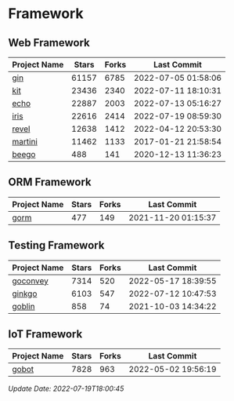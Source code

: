# Framework

## Web Framework
| Project Name | Stars | Forks | Last Commit |
| ------------ | ----- | ----- | ----------- |
| [gin](https://github.com/gin-gonic/gin) | 61157 | 6785 | 2022-07-05 01:58:06 |
| [kit](https://github.com/go-kit/kit) | 23436 | 2340 | 2022-07-11 18:10:31 |
| [echo](https://github.com/labstack/echo) | 22887 | 2003 | 2022-07-13 05:16:27 |
| [iris](https://github.com/kataras/iris) | 22616 | 2414 | 2022-07-19 08:59:30 |
| [revel](https://github.com/revel/revel) | 12638 | 1412 | 2022-04-12 20:53:30 |
| [martini](https://github.com/go-martini/martini) | 11462 | 1133 | 2017-01-21 21:58:54 |
| [beego](https://github.com/astaxie/beego) | 488 | 141 | 2020-12-13 11:36:23 |

## ORM Framework
| Project Name | Stars | Forks | Last Commit |
| ------------ | ----- | ----- | ----------- |
| [gorm](https://github.com/jinzhu/gorm) | 477 | 149 | 2021-11-20 01:15:37 |

## Testing Framework
| Project Name | Stars | Forks | Last Commit |
| ------------ | ----- | ----- | ----------- |
| [goconvey](https://github.com/smartystreets/goconvey) | 7314 | 520 | 2022-05-17 18:39:55 |
| [ginkgo](https://github.com/onsi/ginkgo) | 6103 | 547 | 2022-07-12 10:47:53 |
| [goblin](https://github.com/franela/goblin) | 858 | 74 | 2021-10-03 14:34:22 |

## IoT Framework
| Project Name | Stars | Forks | Last Commit |
| ------------ | ----- | ----- | ----------- |
| [gobot](https://github.com/hybridgroup/gobot) | 7828 | 963 | 2022-05-02 19:56:19 |

*Update Date: 2022-07-19T18:00:45*